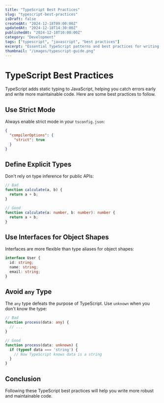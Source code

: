 ```yaml
---
title: "TypeScript Best Practices"
slug: "typescript-best-practices"
isDraft: false
createdAt: "2024-12-18T09:00:00Z"
updatedAt: "2024-12-18T14:30:00Z"
publishedAt: "2024-12-18T10:00:00Z"
category: "Development"
tags: ["typescript", "javascript", "best practices"]
excerpt: "Essential TypeScript patterns and best practices for writing clean, maintainable code."
thumbnail: "/images/typescript-guide.png"
---
```


# TypeScript Best Practices

TypeScript adds static typing to JavaScript, helping you catch errors early and write more maintainable code. Here are some best practices to follow.

## Use Strict Mode

Always enable strict mode in your `tsconfig.json`:

```json
{
  "compilerOptions": {
    "strict": true
  }
}
```

## Define Explicit Types

Don't rely on type inference for public APIs:

```typescript
// Bad
function calculate(a, b) {
  return a + b;
}

// Good
function calculate(a: number, b: number): number {
  return a + b;
}
```

## Use Interfaces for Object Shapes

Interfaces are more flexible than type aliases for object shapes:

```typescript
interface User {
  id: string;
  name: string;
  email: string;
}
```

## Avoid `any` Type

The `any` type defeats the purpose of TypeScript. Use `unknown` when you don't know the type:

```typescript
// Bad
function process(data: any) {
  // ...
}

// Good
function process(data: unknown) {
  if (typeof data === 'string') {
    // Now TypeScript knows data is a string
  }
}
```

## Conclusion

Following these TypeScript best practices will help you write more robust and maintainable code.
